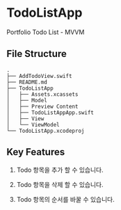 # TodoListApp

Portfolio Todo List - MVVM

## File Structure 
```
.
├── AddTodoView.swift
├── README.md
├── TodoListApp
│   ├── Assets.xcassets
│   ├── Model
│   ├── Preview Content
│   ├── TodoListAppApp.swift
│   ├── View
│   └── ViewModel
└── TodoListApp.xcodeproj
```

## Key Features

1. Todo 항목을 추가 할 수 있습니다.

2. Todo 항목을 삭제 할 수 있습니다.

3. Todo 항목의 순서를 바꿀 수 있습니다.

